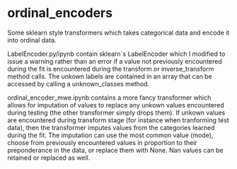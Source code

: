 # ordinal_encoders
Some sklearn style transformers which takes categorical data and encode it into ordinal data. 

LabelEncoder.py/ipynb contain sklearn`s LabelEncoder which I modified to issue a warning rather than an error if a value not previously encountered during the fit is encountered during the transform or inverse_transform method calls. The unkown labels are contained in an array that can be accessed by calling a unknown_classes method. 

ordinal_encoder_mwe.ipynb contains a more fancy transformer which allows for imputation of values to replace any unkown values encountered during testing (the other transformer simply drops them). If unkown values are encountered during transform stage (for instance when tranforming test data), then the transformer imputes values from the categories learned during the fit. The imputation can use the most common value (mode), choose from previously encountered values in proportion to their preponderance in the data, or replace them with None. Nan values can be retained or replaced as well. 

